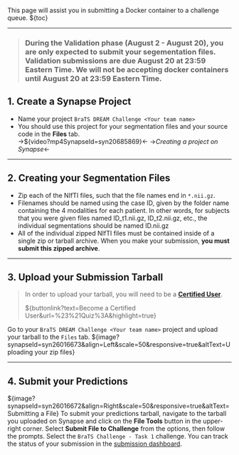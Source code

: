 <!-- markdownlint-disable no-emphasis-as-header -->
<!-- markdownlint-disable no-trailing-punctuation -->

<!-- markdownlint-disable-next-line first-line-h1 -->
This page will assist you in submitting a Docker container to a challenge queue.
${toc}

---

> ### During the Validation phase (August 2 - August 20), you are only expected to submit your segementation files. Validation submissions are due August 20 at 23:59 Eastern Time. We will **not be accepting** docker containers until August 20 at 23:59 Eastern Time.

## **1. Create a Synapse Project**

- Name your project `BraTS DREAM Challenge <Your team name>`
- You should use this project for your segmentation files and your source code in the **Files** tab.  
->${video?mp4SynapseId=syn20685869}<-
->_Creating a project on Synapse_<-

---

## **2. Creating your Segmentation Files**

- Zip each of the NIfTI files, such that the file names end in `*.nii.gz`.
- Filenames should be named using the case ID, given by the folder name containing the 4 modalities for each patient. In other words, for subjects that you were given files named ID_t1.nii.gz, ID_t2.nii.gz, etc., the individual segmentations should be named ID.nii.gz
- All of the individual zipped NIfTI files must be contained inside of a single zip or tarball archive. When you make your submission, **you must submit this zipped archive**.

---

## **3. Upload your Submission Tarball**

> In order to upload your tarball, you will need to be a [**Certified User**](https://docs.synapse.org/articles/accounts_certified_users_and_profile_validation.html#certified-users).
>
>${buttonlink?text=Become a Certified User&url=%23%21Quiz%3A&highlight=true}

Go to your `BraTS DREAM Challenge <Your team name>` project and upload your tarball to the `Files` tab.
${image?synapseId=syn26016673&align=Left&scale=50&responsive=true&altText=Uploading your zip files}

---

## **4. Submit your Predictions**

<!-- ${evalsubmit?projectId=syn25829070&unavailableMessage=Please register to make a submission.&buttonText=Submit to the challenge} -->

${image?synapseId=syn26016672&align=Right&scale=50&responsive=true&altText=Submitting a File}
To submit your predictions tarball, navigate to the tarball you uploaded on Synapse and click on the **File Tools** button in the upper-right corner.  Select **Submit File to Challenge** from the options, then follow the prompts. Select the `BraTS Challenge - Task 1` challenge. You can track the status of your submission in the [submission dashboard](#!Synapse:syn25829070/wiki/611102).
